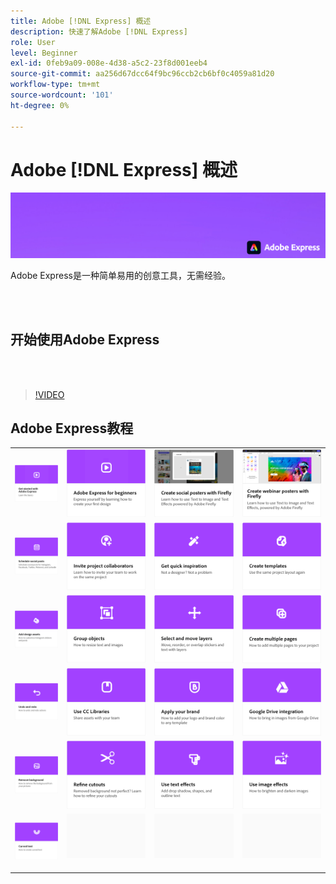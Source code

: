 ```yaml
---
title: Adobe [!DNL Express] 概述
description: 快速了解Adobe [!DNL Express]
role: User
level: Beginner
exl-id: 0feb9a09-008e-4d38-a5c2-23f8d001eeb4
source-git-commit: aa256d67dcc64f9bc96ccb2cb6bf0c4059a81d20
workflow-type: tm+mt
source-wordcount: '101'
ht-degree: 0%

---
```


# Adobe [!DNL Express] 概述

![Express Hero Image](../assets/Express.png)

Adobe Express是一种简单易用的创意工具，无需经验。

<br> 

## 开始使用Adobe Express

<br> 

>[!VIDEO](https://video.tv.adobe.com/v/3420204?quality=12&learn=on&hidetitle=true)

## Adobe Express教程

<table>
<tr>
   <td>
      <a href="get-started.md">
         <img alt="开始使用Adobe Express" src="assets/get-started.png" />
      </a>
  </td>
  <td>
      <a href="adobe-express-beginners.md">
         <img alt="Adobe Express初学者" src="assets/beginners.png" />
      </a>
  </td>
  <td>
      <a href="create-social-posters.md">
         <img alt="使用Firefly创建社交海报" src="assets/social-firefly.png" />
      </a>
  </td>
  <td>
      <a href="create-webinar-poster.md">
         <img alt="创建网络研讨会海报，其中包含Firefly" src="assets/webinar-poster.png" />
      </a>
  </td>
</tr>
<tr>
 <td>
      <a href="schedule.md">
         <img alt="安排社交帖子" src="assets/schedule.png" />
      </a>
  </td>
   <td>
   <a href="collaborate.md">
      <img alt="邀请项目协作者" src="assets/collaborate.png" />
   </a>
  </td>
 <td>
      <a href="get-inspiration.md">
         <img alt="快速获取灵感" src="assets/inspiration.png" />
      </a>
  </td>
  <td>
   <a href="create-templates.md">
      <img alt="创建模板" src="assets/templates.png" />
   </a>
  </td>
</tr>
<tr>
 <td>
      <a href="add-design-assets.md">
         <img alt="添加设计资源" src="assets/design-assets.png" />
      </a>
  </td>
 <td>
      <a href="group-objects.md">
         <img alt="编组对象" src="assets/group-objects.png" />
      </a>
  </td>
  <td>
      <a href="layers.md">
         <img alt="选择和移动图层" src="assets/layers.png" />
      </a>
  </td>
  <td>
      <a href="multiple-pages.md">
         <img alt="创建多个页面" src="assets/multiple-pages.png" />
      </a>
  </td>
</tr>
<tr>
   <td>
      <a href="undo-redo.md">
         <img alt="撤消和重做" src="assets/undo-redo.png" />
      </a>
   </td>
  <td>
      <a href="cc-libraries.md">
         <img alt="使用CC Libraries" src="assets/cc-libraries.png" />
      </a>
  </td>
 <td>
      <a href="brand.md">
         <img alt="应用您的品牌" src="assets/brand.png" />
      </a>
  </td>
  <td>
      <a href="google-drive.md">
         <img alt="Google Drive集成" src="assets/google-drive.png" />
      </a>
  </td>
</tr>
<tr>
   <td>
      <a href="remove-background.md">
         <img alt="删除背景" src="assets/background.png" />
      </a>
  </td>
   <td>
      <a href="refine-cutout.md">
         <img alt="优化木刻" src="assets/cutouts.png" />
      </a>
  </td>
  <td>
      <a href="text-effects.md">
         <img alt="使用文本效果" src="assets/text-effects.png" />
      </a>
  </td>
  <td>
      <a href="image-effects.md">
         <img alt="使用图像效果" src="assets/image-effects.png" />
      </a>
  </td>
</tr>
<tr>
  <td>
   <a href="create-curved-text.md">
      <img alt="创建曲线文本" src="assets/curved-text.png" />
   </a>
  </td>
  <td>
    <img alt="间隔条" src="../assets/Gray_thumbnail.png" />
    <div>
    <br>
  </td>
  <td>
    <img alt="间隔条" src="../assets/Gray_thumbnail.png" />
    <div>
    <br>
  </td>
  <td>
    <img alt="间隔条" src="../assets/Gray_thumbnail.png" />
    <div>
    <br>
  </td>
</tr>
</table>
